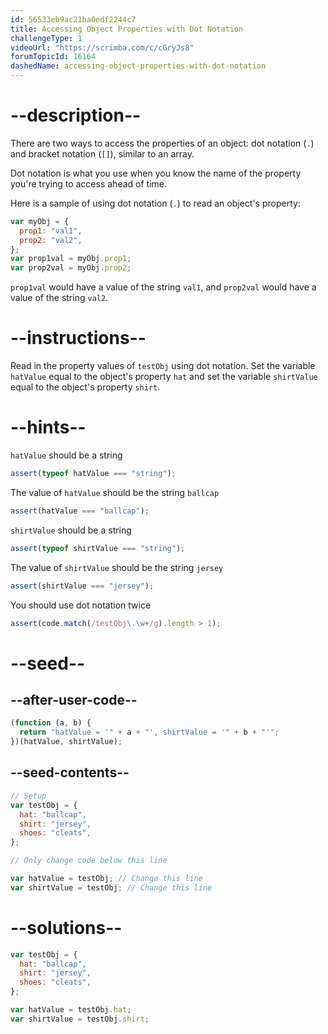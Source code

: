 ```yaml
---
id: 56533eb9ac21ba0edf2244c7
title: Accessing Object Properties with Dot Notation
challengeType: 1
videoUrl: "https://scrimba.com/c/cGryJs8"
forumTopicId: 16164
dashedName: accessing-object-properties-with-dot-notation
---
```


# --description--

There are two ways to access the properties of an object: dot notation (`.`) and bracket notation (`[]`), similar to an array.

Dot notation is what you use when you know the name of the property you're trying to access ahead of time.

Here is a sample of using dot notation (`.`) to read an object's property:

```js
var myObj = {
  prop1: "val1",
  prop2: "val2",
};
var prop1val = myObj.prop1;
var prop2val = myObj.prop2;
```

`prop1val` would have a value of the string `val1`, and `prop2val` would have a value of the string `val2`.

# --instructions--

Read in the property values of `testObj` using dot notation. Set the variable `hatValue` equal to the object's property `hat` and set the variable `shirtValue` equal to the object's property `shirt`.

# --hints--

`hatValue` should be a string

```js
assert(typeof hatValue === "string");
```

The value of `hatValue` should be the string `ballcap`

```js
assert(hatValue === "ballcap");
```

`shirtValue` should be a string

```js
assert(typeof shirtValue === "string");
```

The value of `shirtValue` should be the string `jersey`

```js
assert(shirtValue === "jersey");
```

You should use dot notation twice

```js
assert(code.match(/testObj\.\w+/g).length > 1);
```

# --seed--

## --after-user-code--

```js
(function (a, b) {
  return "hatValue = '" + a + "', shirtValue = '" + b + "'";
})(hatValue, shirtValue);
```

## --seed-contents--

```js
// Setup
var testObj = {
  hat: "ballcap",
  shirt: "jersey",
  shoes: "cleats",
};

// Only change code below this line

var hatValue = testObj; // Change this line
var shirtValue = testObj; // Change this line
```

# --solutions--

```js
var testObj = {
  hat: "ballcap",
  shirt: "jersey",
  shoes: "cleats",
};

var hatValue = testObj.hat;
var shirtValue = testObj.shirt;
```
